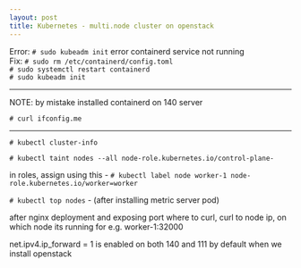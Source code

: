 ```yaml
---
layout: post
title: Kubernetes - multi.node cluster on openstack
---
```


Error: `# sudo kubeadm init` error containerd service not running <br>
Fix: `# sudo rm /etc/containerd/config.toml` <br>
`# sudo systemctl restart containerd` <br>
`# sudo kubeadm init`

---

NOTE: by mistake installed containerd on 140 server

`# curl ifconfig.me`

---

`# kubectl cluster-info`

`# kubectl taint nodes --all node-role.kubernetes.io/control-plane-`

<none> in roles, assign using this - `# kubectl label node worker-1 node-role.kubernetes.io/worker=worker`

`# kubectl top nodes` - (after installing metric server pod)

after nginx deployment and exposing port where to curl, curl to node ip, on which node its running for e.g. worker-1:32000

net.ipv4.ip_forward = 1 is enabled on both 140 and 111 by default when we install openstack